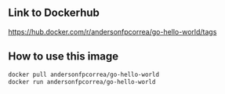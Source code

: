 ## Link to Dockerhub

https://hub.docker.com/r/andersonfpcorrea/go-hello-world/tags

## How to use this image

```bash
docker pull andersonfpcorrea/go-hello-world
docker run andersonfpcorrea/go-hello-world
```
